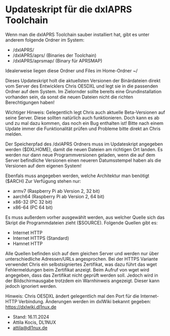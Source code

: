 # Updateskript für die dxlAPRS Toolchain

Wenn man die dxlAPRS Toolchain sauber installiert hat, gibt es unter anderem
folgende Ordner im System:

* /dxlAPRS/
* /dxlAPRS/aprs/  (Binaries der Toolchain)
* /dxlAPRS/aprsmap/  (Binary für APRSMAP)

Idealerweise liegen diese Ordner und Files im Home-Ordner ~/

Dieses Updateskript holt die aktuellsten Versionen der Binärdateien direkt vom
Server des Entwicklers Chris OE5DXL und legt sie in die passenden Ordner auf
dem System. Im Zielornder sollte bereits eine Grundinstallation vorhanden sein,
da sonst die neuen Dateien nicht die richten Berechtigungen haben!

Wichtiger Hinweis: Gelegentlich legt Chris auch aktuelle Beta-Versionen auf
seine Server. Diese sollten natürlich auch funktionieren. Doch kann es ab und
zu mal dazu kommen, das noch ein Bug enthalten ist! Bitte nach einem Update
immer die Funktionalität prüfen und Probleme bitte direkt an Chris melden.

Der Speicherpfad des /dxlAPRS Ordners muss im Updateskript angegeben werden
($DXLHOME), damit die neuen Dateien am richtigen Ort landen. Es werden nur dann
neue Programmversionen geladen, wenn die auf dem Server befindliche Versionen
einen neueren Datumsstempel haben als die Versionen auf dem eigenen System!

Ebenfals muss angegeben werden, welche Architektur man benötigt ($ARCH)
Zur Verfügung stehen nur:
* armv7 (Raspberry Pi ab Version 2, 32 bit)
* aarch64 (Raspberry Pi ab Version 2, 64 bit)
* x86-32 (PC 32 bit)
* x86-64 (PC 64 bit)

Es muss außerdem vorher ausgewählt werden, aus welcher Quelle sich das Skript
die Programmdateien zieht ($SOURCE). Folgende Quellen gibt es:
* Internet HTTP
* Internet HTTPS (Standard)
* Hamnet HTTP

Alle Quellen befinden sich auf dem gleichen Server und werden nur über
unterschiedliche Adressen/URLs angesprochen. Bei der HTTPS Variante verwendet
Chris ein selbstsigniertes Zertifikat, was dazu führt das wget Fehlermeldungen
beim Zertifikat anzeigt. Beim Aufruf von wget wird angegeben, dass das 
Zertifikat nicht geprüft werden soll. Jedoch wird in der Bildschirmausgabe
trotzdem ein Warnhinweis angezeigt. Dieser kann jedoch ignoriert werden.

Hinweis: Chris OE5DXL ändert gelegentlich mal den Port für die Internet-HTTP
Verbindung. Änderungen werden im dxlWiki bekannt gegeben:
https://dxlwiki.dl1nux.de


* Stand: 16.11.2024
* Attila Kocis, DL1NUX
* attila@dl1nux.de
